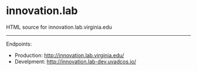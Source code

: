 # innovation.lab

HTML source for innovation.lab.virginia.edu

- - -

Endpoints:

- Production: http://innovation.lab.virginia.edu/
- Develpment: http://innovation.lab-dev.uvadcos.io/
